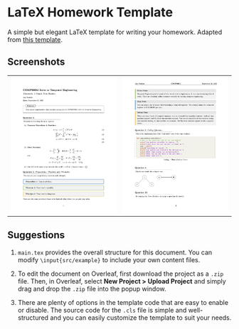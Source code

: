 # LaTeX Homework Template

A simple but elegant LaTeX template for writing your homework. Adapted from [this template](https://github.com/peylix/bdic-report-template-latex).

## Screenshots

<table>
  <tr>
    <td><img src="./screenshots/homework-1.jpg"/></td>
    <td><img src="./screenshots/homework-2.jpg"/></td>
  </tr>
</table>

## Suggestions

1. `main.tex` provides the overall structure for this document. You can modify `\input{src/example}` to include your own content files.

2. To edit the document on Overleaf, first download the project as a `.zip` file. Then, in Overleaf, select **New Project > Upload Project** and simply drag and drop the `.zip` file into the popup window.

3. There are plenty of options in the template code that are easy to enable or disable. The source code for the `.cls` file is simple and well-structured and you can easily customize the template to suit your needs.

